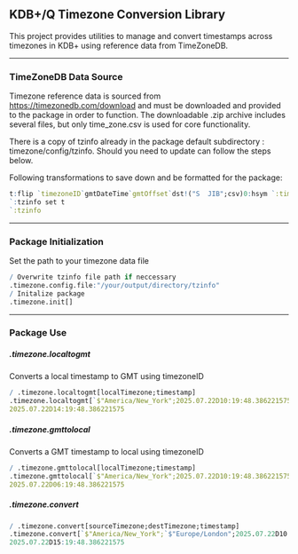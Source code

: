 ## KDB+/Q Timezone Conversion Library

This project provides utilities to manage and convert timestamps across timezones in KDB+ using reference data from TimeZoneDB.

---

### TimeZoneDB Data Source

Timezone reference data is sourced from https://timezonedb.com/download and must be downloaded and provided to the package in order to function.
The downloadable .zip archive includes several files, but only time_zone.csv is used for core functionality.

There is a copy of tzinfo already in the package default subdirectory : timezone/config/tzinfo.
Should you need to update can follow the steps below.

Following transformations to save down and be formatted for the package: 
```q
t:flip `timezoneID`gmtDateTime`gmtOffset`dst!("S  JIB";csv)0:hsym `:time_zone.csv
`:tzinfo set t
`:tzinfo
```

---

### Package Initialization

Set the path to your timezone data file

```q
/ Overwrite tzinfo file path if neccessary
.timezone.config.file:"/your/output/directory/tzinfo"
/ Initalize package
.timezone.init[]
```

---

### Package Use

##### .timezone.localtogmt
Converts a local timestamp to GMT using timezoneID 
```q
/ .timezone.localtogmt[localTimezone;timestamp]
.timezone.localtogmt[`$"America/New_York";2025.07.22D10:19:48.386221575]
2025.07.22D14:19:48.386221575
```

##### .timezone.gmttolocal
Converts a GMT timestamp to local using timezoneID
```q
/ .timezone.gmttolocal[localTimezone;timestamp]
.timezone.gmttolocal[`$"America/New_York";2025.07.22D10:19:48.386221575]
2025.07.22D06:19:48.386221575
```

##### .timezone.convert
```q
/ .timezone.convert[sourceTimezone;destTimezone;timestamp]
.timezone.convert[`$"America/New_York";`$"Europe/London";2025.07.22D10:19:48.386221575]
2025.07.22D15:19:48.386221575
```

